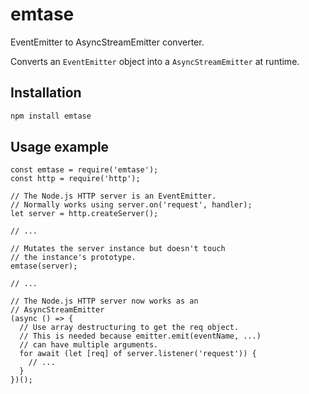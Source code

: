 # emtase
EventEmitter to AsyncStreamEmitter converter.

Converts an `EventEmitter` object into a `AsyncStreamEmitter` at runtime.

## Installation

```bash
npm install emtase
```

## Usage example

```
const emtase = require('emtase');
const http = require('http');

// The Node.js HTTP server is an EventEmitter.
// Normally works using server.on('request', handler);
let server = http.createServer();

// ...

// Mutates the server instance but doesn't touch
// the instance's prototype.
emtase(server);

// ...

// The Node.js HTTP server now works as an
// AsyncStreamEmitter
(async () => {
  // Use array destructuring to get the req object.
  // This is needed because emitter.emit(eventName, ...)
  // can have multiple arguments.
  for await (let [req] of server.listener('request')) {
    // ...
  }
})();
```
